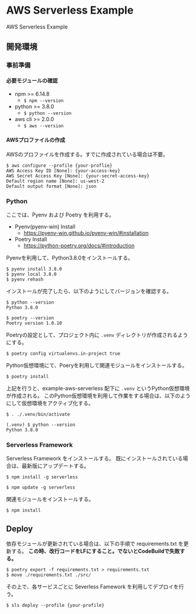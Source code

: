 # AWS Serverless Example

AWS Serverless Example

## 開発環境

### 事前準備

#### 必要モジュールの確認
- npm >= 6.14.8
    - `$ npm --version`
- python >= 3.8.0
    - `$ python --version`
- aws cli >= 2.0.0
    - `$ aws --version`


#### AWSプロファイルの作成

AWSのプロファイルを作成する。すでに作成されている場合は不要。

```
$ aws configure --profile {your-proflie}
AWS Access Key ID [None]: {your-access-key}
AWS Secret Access Key [None]: {your-secret-access-key}
Default region name [None]: us-west-2
Default output format [None]: json
```


### Python

ここでは、Pyenv および Poetry を利用する。

- Pyenv(pyenv-win) Install
    - https://pyenv-win.github.io/pyenv-win/#installation
- Poetry Install
    - https://python-poetry.org/docs/#introduction

Pyenvを利用して、Python3.8.0をインストールする。

```
$ pyenv install 3.8.0
$ pyenv local 3.8.0
$ pyenv rehash
```

インストールが完了したら、以下のようにしてバージョンを確認する。

```
$ python --version
Python 3.8.0

$ poetry --version
Poetry version 1.0.10
```

Poetryの設定として、プロジェクト内に `.venv` ディレクトリが作成されるようにする。

```
$ poetry config virtualenvs.in-project true
```

Python仮想環境にて、Poeryを利用して関連モジュールをインストールする。

```
$ poetry install
```

上記を行うと、example-aws-serverless 配下に `.venv` というPython仮想環境が作成される。
このPython仮想環境を利用して作業をする場合は、以下のようにして仮想環境をアクティブ化する。

```
$ . ./.venv/bin/activate

(.venv) $ python --version
Python 3.8.0
```

### Serverless Framework

Serverless Framework をインストールする。
既にインストールされている場合は、最新版にアップデートする。

```
$ npm install -g serverless
```
```
$ npm update -g serverless
```

関連モジュールをインストールする。

```
$ npm install
```

## Deploy

依存モジュールが更新されている場合は、以下の手順で requirements.txt を更新する。
**この時、改行コードをLFにすること。でないとCodeBuildで失敗する。**

```
$ poetry export -f requirements.txt > requirements.txt
$ move ./requirements.txt ./src/
```

その上で、各サービスごとに Severless Famework を利用してデプロイを行う。

```
$ sls deploy --profile {your-profile}
```
